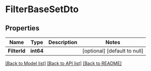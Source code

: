 # FilterBaseSetDto

## Properties
Name | Type | Description | Notes
------------ | ------------- | ------------- | -------------
**FilterId** | **int64** |  | [optional] [default to null]

[[Back to Model list]](../README.md#documentation-for-models) [[Back to API list]](../README.md#documentation-for-api-endpoints) [[Back to README]](../README.md)

